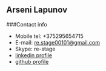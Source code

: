 <div class="container">
  <div class="page-header">
    <h2>Arseni Lapunov</h2>
  </div>
  <p class="lead" id="main"></p>
</div>
 
###Contact info
  - Mobile tel: +375295654715
  - E-mail: re.stage00101@gmail.com
  - Skype: re-stage
  - [linkedin profile](www.linkedin.com/pub/arseni-lapunov/40/a92/538/)
  - [github profile](https://github.com/Gurio)
